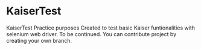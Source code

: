 # KaiserTest
KaiserTest Practice purposes 
Created to test basic Kaiser funtionalities with selenium web driver.
To be continued.
You can contribute project by creating your own branch.


